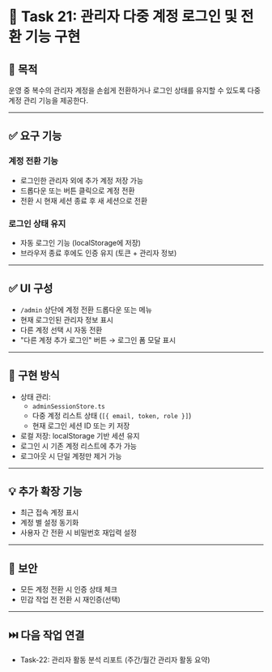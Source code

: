 
# 🧾 Task 21: 관리자 다중 계정 로그인 및 전환 기능 구현

## 📌 목적
운영 중 복수의 관리자 계정을 손쉽게 전환하거나 로그인 상태를 유지할 수 있도록 다중 계정 관리 기능을 제공한다.

---

## ✅ 요구 기능

### 계정 전환 기능
- 로그인한 관리자 외에 추가 계정 저장 가능
- 드롭다운 또는 버튼 클릭으로 계정 전환
- 전환 시 현재 세션 종료 후 새 세션으로 전환

### 로그인 상태 유지
- 자동 로그인 기능 (localStorage에 저장)
- 브라우저 종료 후에도 인증 유지 (토큰 + 관리자 정보)

---

## ✅ UI 구성

- `/admin` 상단에 계정 전환 드롭다운 또는 메뉴
- 현재 로그인된 관리자 정보 표시
- 다른 계정 선택 시 자동 전환
- "다른 계정 추가 로그인" 버튼 → 로그인 폼 모달 표시

---

## 🧱 구현 방식

- 상태 관리:
  - `adminSessionStore.ts`
  - 다중 계정 리스트 상태 (`[{ email, token, role }]`)
  - 현재 로그인 세션 ID 또는 키 저장
- 로컬 저장: localStorage 기반 세션 유지
- 로그인 시 기존 계정 리스트에 추가 가능
- 로그아웃 시 단일 계정만 제거 가능

---

## 💡 추가 확장 기능

- 최근 접속 계정 표시
- 계정 별 설정 동기화
- 사용자 간 전환 시 비밀번호 재입력 설정

---

## 🔐 보안

- 모든 계정 전환 시 인증 상태 체크
- 민감 작업 전 전환 시 재인증(선택)

---

## ⏭️ 다음 작업 연결

- Task-22: 관리자 활동 분석 리포트 (주간/월간 관리자 활동 요약)

